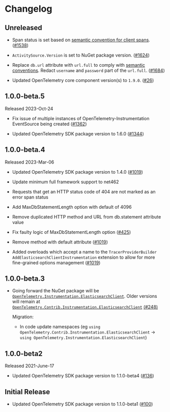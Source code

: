 # Changelog

## Unreleased

* Span status is set based on [semantic convention for client spans](https://github.com/open-telemetry/semantic-conventions/blob/v1.24.0/docs/http/http-spans.md#status).
  ([#1538](https://github.com/open-telemetry/opentelemetry-dotnet-contrib/pull/1538))

* `ActivitySource.Version` is set to NuGet package version.
  ([#1624](https://github.com/open-telemetry/opentelemetry-dotnet-contrib/pull/1624))

* Replace `db.url` attribute with `url.full` to comply with [semantic conventions](https://github.com/open-telemetry/semantic-conventions/blob/v1.25.0/docs/database/elasticsearch.md#attributes).
  Redact `username` and `password` part of the `url.full`.
  ([#1684](https://github.com/open-telemetry/opentelemetry-dotnet-contrib/pull/1684))

* Updated OpenTelemetry core component version(s) to `1.9.0`.
  ([#26](https://github.com/CodeBlanch/opentelemetry-dotnet-contrib/pull/26))

## 1.0.0-beta.5

Released 2023-Oct-24

* Fix issue of multiple instances of OpenTelemetry-Instrumentation EventSource
  being created
  ([#1362](https://github.com/open-telemetry/opentelemetry-dotnet-contrib/pull/1362))

* Updated OpenTelemetry SDK package version to 1.6.0
  ([#1344](https://github.com/open-telemetry/opentelemetry-dotnet-contrib/pull/1344))

## 1.0.0-beta.4

Released 2023-Mar-06

* Updated OpenTelemetry SDK package version to 1.4.0
  ([#1019](https://github.com/open-telemetry/opentelemetry-dotnet-contrib/pull/1019))

* Update minimum full framework support to net462

* Requests that get an HTTP status code of 404 are not marked as an error span status

* Add MaxDbStatementLength option with default of 4096

* Remove duplicated HTTP method and URL from db.statement attribute value

* Fix faulty logic of MaxDbStatementLength option
  ([#425](https://github.com/open-telemetry/opentelemetry-dotnet-contrib/pull/425))

* Remove method with default attribute
  ([#1019](https://github.com/open-telemetry/opentelemetry-dotnet-contrib/pull/1019))

* Added overloads which accept a name to the `TracerProviderBuilder`
  `AddElasticsearchClientInstrumentation` extension to allow for more fine-grained
  options management
  ([#1019](https://github.com/open-telemetry/opentelemetry-dotnet-contrib/pull/1019))

## 1.0.0-beta.3

* Going forward the NuGet package will be
  [`OpenTelemetry.Instrumentation.ElasticsearchClient`](https://www.nuget.org/packages/OpenTelemetry.Instrumentation.ElasticsearchClient).
  Older versions will remain at
  [`OpenTelemetry.Contrib.Instrumentation.ElasticsearchClient`](https://www.nuget.org/packages/OpenTelemetry.Contrib.Instrumentation.ElasticsearchClient)
  [(#248)](https://github.com/open-telemetry/opentelemetry-dotnet-contrib/pull/248)

  Migration:

  * In code update namespaces (eg `using
    OpenTelemetry.Contrib.Instrumentation.ElasticsearchClient` -> `using
    OpenTelemetry.Instrumentation.ElasticsearchClient`)

## 1.0.0-beta2

Released 2021-June-17

* Updated OpenTelemetry SDK package version to 1.1.0-beta4
  ([#136](https://github.com/open-telemetry/opentelemetry-dotnet-contrib/pull/136))

## Initial Release

* Updated OpenTelemetry SDK package version to 1.1.0-beta1
  ([#100](https://github.com/open-telemetry/opentelemetry-dotnet-contrib/pull/100))
